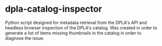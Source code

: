 # dpla-catalog-inspector
 Python script designed for metadata retrieval from the DPLA's API and headless browser inspection of the DPLA's catalog. Was created in order to generate a list of items missing thumbnails in the catalog in order to diagnose the issue.
